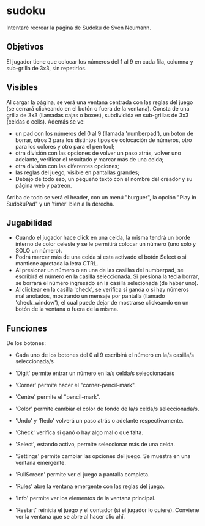 # sudoku
Intentaré recrear la página de Sudoku de Sven Neumann.

## Objetivos
El jugador tiene que colocar los números del 1 al 9 en cada fila, columna y sub-grilla de 3x3, sin repetirlos.

## Visibles
Al cargar la página, se verá una ventana centrada con las reglas del juego (se cerrará clickeando en el botón o fuera de la ventana).
Consta de una grilla de 3x3 (llamadas cajas o boxes), subdividida en sub-grillas de 3x3 (celdas o cells). Además se ve:
  - un pad con los números del 0 al 9 (llamada 'numberpad'), un boton de borrar, otros 3 para los distintos tipos de colocación de números, otro para los colores y otro para el pen tool;
  - otra división con las opciones de volver un paso atrás, volver uno adelante, verificar el resultado y marcar más de una celda;
  - otra división con las diferentes opciones;
  - las reglas del juego, visible en pantallas grandes;
  - Debajo de todo eso, un pequeño texto con el nombre del creador y su página web y patreon.

Arriba de todo se verá el header, con un menú "burguer", la opción "Play in SudokuPad" y un 'timer' bien a la derecha.

## Jugabilidad
- Cuando el jugador hace click en una celda, la misma tendrá un borde interno de color celeste y se le permitirá colocar un número (uno solo y SOLO un número).
- Podrá marcar más de una celda si esta activado el botón Select o si mantiene apretada la letra CTRL.
- Al presionar un número o en una de las casillas del numberpad, se escribirá el número en la casilla seleccionada. Si presiona la tecla borrar, se borrará el número ingresado en la casilla selecionada (de haber uno).
- Al clickear en la casilla 'check', se verifica si ganóa o si hay números mal anotados, mostrando un mensaje por pantalla (llamado 'check_window'), el cual puede dejar de mostrarse clickeando en un botón de la ventana o fuera de la misma.

## Funciones
De los botones:
  - Cada uno de los botones del 0 al 9 escribirá el número en la/s casilla/s seleccionada/s
  - 'Digit' permite entrar un número en la/s celda/s seleccionada/s
  - 'Corner' permite hacer el "corner-pencil-mark".
  - 'Centre' permite el "pencil-mark".
  - 'Color' permite cambiar el color de fondo de la/s celda/s seleccionada/s.
  
  - 'Undo' y 'Redo' volverá un paso atrás o adelante respectivamente.
  - 'Check' verifica si ganó o hay algo mal o que falta.
  - 'Select', estando activo, permite seleccionar más de una celda.

  - 'Settings' permite cambiar las opciones del juego. Se muestra en una ventana emergente.
  - 'FullScreen' permite ver el juego a pantalla completa.
  - 'Rules' abre la ventana emergente con las reglas del juego.
  - 'Info' permite ver los elementos de la ventana principal.
  - 'Restart' reinicia el juego y el contador (si el jugador lo quiere). Conviene ver la ventana que se abre al hacer clic ahí.
